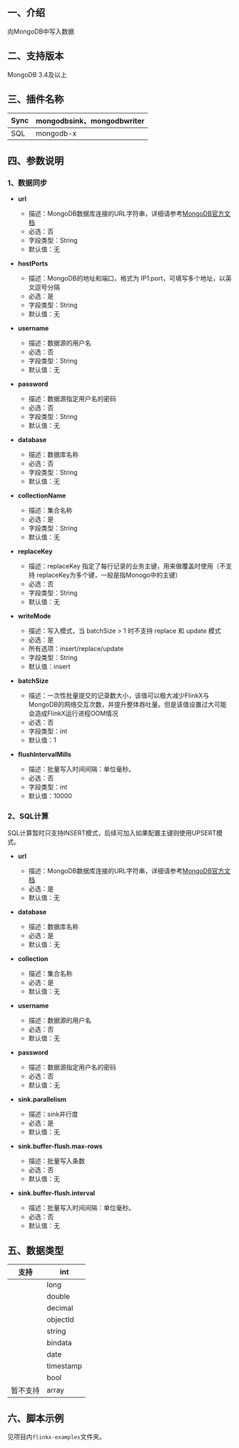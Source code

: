 ## 一、介绍

向MongoDB中写入数据

## 二、支持版本

MongoDB 3.4及以上

## 三、插件名称

| Sync | mongodbsink、mongodbwriter |
| --- | --- |
| SQL | mongodb-x |

## 四、参数说明

### 1、数据同步

- **url**
    - 描述：MongoDB数据库连接的URL字符串，详细请参考[MongoDB官方文档](https://docs.mongodb.com/manual/reference/connection-string/)
    - 必选：否
    - 字段类型：String
    - 默认值：无


- **hostPorts**
    - 描述：MongoDB的地址和端口，格式为 IP1:port，可填写多个地址，以英文逗号分隔
    - 必选：是
    - 字段类型：String
    - 默认值：无


- **username**
    - 描述：数据源的用户名
    - 必选：否
    - 字段类型：String
    - 默认值：无


- **password**
    - 描述：数据源指定用户名的密码
    - 必选：否
    - 字段类型：String
    - 默认值：无


- **database**
    - 描述：数据库名称
    - 必选：否
    - 字段类型：String
    - 默认值：无


- **collectionName**
    - 描述：集合名称
    - 必选：是
    - 字段类型：String
    - 默认值：无


- **replaceKey**
    - 描述：replaceKey 指定了每行记录的业务主键，用来做覆盖时使用（不支持 replaceKey为多个键，一般是指Monogo中的主键）
    - 必选：否
    - 字段类型：String
    - 默认值：无


- **writeMode**
    - 描述：写入模式，当 batchSize > 1 时不支持 replace 和 update 模式
    - 必选：是
    - 所有选项：insert/replace/update
    - 字段类型：String
    - 默认值：insert


- **batchSize**
    - 描述：一次性批量提交的记录数大小，该值可以极大减少FlinkX与MongoDB的网络交互次数，并提升整体吞吐量。但是该值设置过大可能会造成FlinkX运行进程OOM情况
    - 必选：否
    - 字段类型：int
    - 默认值：1
- **flushIntervalMills**
    - 描述：批量写入时间间隔：单位毫秒。
    - 必选：否
    - 字段类型：int
    - 默认值：10000

### 2、SQL计算

SQL计算暂时只支持INSERT模式，后续可加入如果配置主键则使用UPSERT模式。

- **url**
    - 描述：MongoDB数据库连接的URL字符串，详细请参考[MongoDB官方文档](https://docs.mongodb.com/manual/reference/connection-string/)
    - 必选：是
    - 默认值：无
- **database**
    - 描述：数据库名称
    - 必选：是
    - 默认值：无
- **collection**
    - 描述：集合名称
    - 必选：是
    - 默认值：无
- **username**
    - 描述：数据源的用户名
    - 必选：否
    - 默认值：无
- **password**
    - 描述：数据源指定用户名的密码
    - 必选：否
    - 默认值：无


- **sink.parallelism**
    - 描述：sink并行度
    - 必选：是
    - 默认值：无
- **sink.buffer-flush.max-rows**
    - 描述：批量写入条数
    - 必选：否
    - 默认值：无
- **sink.buffer-flush.interval**
    - 描述：批量写入时间间隔：单位毫秒。
    - 必选：否
    - 默认值：无

## 五、数据类型

| 支持 | int |
| --- | --- |
|  | long |
|  | double |
|  | decimal |
|  | objectId |
|  | string |
|  | bindata |
|  | date |
|  | timestamp |
|  | bool |
| 暂不支持 | array |

## 六、脚本示例

见项目内`flinkx-examples`文件夹。
